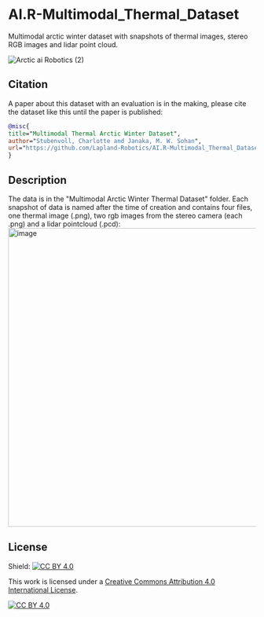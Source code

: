 # AI.R-Multimodal_Thermal_Dataset
Multimodal arctic winter dataset with snapshots of thermal images, stereo RGB images and lidar point cloud.

![Arctic ai Robotics (2)](https://github.com/user-attachments/assets/f127dfc7-4975-4b46-91b3-2373ccc549fb)


## Citation
A paper about this dataset with an evaluation is in the making, please cite the dataset like this until the paper is published:
```bibtex
@misc{
title="Multimodal Thermal Arctic Winter Dataset",
author="Stubenvoll, Charlotte and Janaka, M. W. Sohan",
url="https://github.com/Lapland-Robotics/AI.R-Multimodal_Thermal_Dataset",
}
```

## Description
The data is in the "Multimodal Arctic Winter Thermal Dataset" folder. Each snapshot of data is named after the time of creation and contains four files, one thermal image (.png), two rgb images from the stereo camera (each .png) and a lidar pointcloud (.pcd):
<img width="566" height="608" alt="image" src="https://github.com/user-attachments/assets/49aeecda-6fa9-4f2e-8582-b0d6f8dce23d" />




## License
Shield: [![CC BY 4.0][cc-by-shield]][cc-by]

This work is licensed under a
[Creative Commons Attribution 4.0 International License][cc-by].

[![CC BY 4.0][cc-by-image]][cc-by]

[cc-by]: http://creativecommons.org/licenses/by/4.0/
[cc-by-image]: https://i.creativecommons.org/l/by/4.0/88x31.png
[cc-by-shield]: https://img.shields.io/badge/License-CC%20BY%204.0-lightgrey.svg
